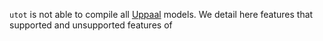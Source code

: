 `utot` is not able to compile all [Uppaal] models. We detail here features that supported and 
unsupported features of 

[Uppaal]: http://www.uppaal.org "Uppaal"
[TChecker]: http://github.com/ticktac-project/tchecker "TChecker"
[utap]: http://people.cs.aau.dk/%7Eadavid/utap/syntax.html "Uppaal syntax"